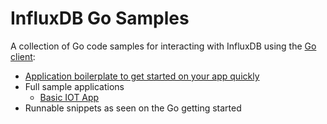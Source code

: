 # InfluxDB Go Samples

A collection of Go code samples for interacting with InfluxDB using the [Go client](https://github.com/influxdata/influxdb-client-go):

- [Application boilerplate to get started on your app quickly](/cmd/boilerplate)
- Full sample applications
    - [Basic IOT App](/cmd/iot_app)
- Runnable snippets as seen on the Go getting started 